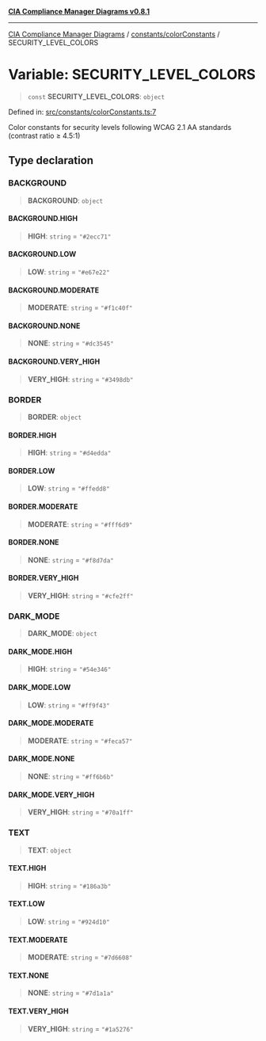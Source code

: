 [**CIA Compliance Manager Diagrams v0.8.1**](../../../README.md)

***

[CIA Compliance Manager Diagrams](../../../modules.md) / [constants/colorConstants](../README.md) / SECURITY\_LEVEL\_COLORS

# Variable: SECURITY\_LEVEL\_COLORS

> `const` **SECURITY\_LEVEL\_COLORS**: `object`

Defined in: [src/constants/colorConstants.ts:7](https://github.com/Hack23/cia-compliance-manager/blob/aea527f1006de96602c10bb201453301cffe7b07/src/constants/colorConstants.ts#L7)

Color constants for security levels following
WCAG 2.1 AA standards (contrast ratio ≥ 4.5:1)

## Type declaration

### BACKGROUND

> **BACKGROUND**: `object`

#### BACKGROUND.HIGH

> **HIGH**: `string` = `"#2ecc71"`

#### BACKGROUND.LOW

> **LOW**: `string` = `"#e67e22"`

#### BACKGROUND.MODERATE

> **MODERATE**: `string` = `"#f1c40f"`

#### BACKGROUND.NONE

> **NONE**: `string` = `"#dc3545"`

#### BACKGROUND.VERY\_HIGH

> **VERY\_HIGH**: `string` = `"#3498db"`

### BORDER

> **BORDER**: `object`

#### BORDER.HIGH

> **HIGH**: `string` = `"#d4edda"`

#### BORDER.LOW

> **LOW**: `string` = `"#ffedd8"`

#### BORDER.MODERATE

> **MODERATE**: `string` = `"#fff6d9"`

#### BORDER.NONE

> **NONE**: `string` = `"#f8d7da"`

#### BORDER.VERY\_HIGH

> **VERY\_HIGH**: `string` = `"#cfe2ff"`

### DARK\_MODE

> **DARK\_MODE**: `object`

#### DARK\_MODE.HIGH

> **HIGH**: `string` = `"#54e346"`

#### DARK\_MODE.LOW

> **LOW**: `string` = `"#ff9f43"`

#### DARK\_MODE.MODERATE

> **MODERATE**: `string` = `"#feca57"`

#### DARK\_MODE.NONE

> **NONE**: `string` = `"#ff6b6b"`

#### DARK\_MODE.VERY\_HIGH

> **VERY\_HIGH**: `string` = `"#70a1ff"`

### TEXT

> **TEXT**: `object`

#### TEXT.HIGH

> **HIGH**: `string` = `"#186a3b"`

#### TEXT.LOW

> **LOW**: `string` = `"#924d10"`

#### TEXT.MODERATE

> **MODERATE**: `string` = `"#7d6608"`

#### TEXT.NONE

> **NONE**: `string` = `"#7d1a1a"`

#### TEXT.VERY\_HIGH

> **VERY\_HIGH**: `string` = `"#1a5276"`
